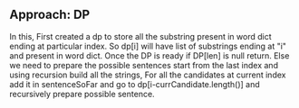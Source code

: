 ## Approach: DP
In this, First created a dp to store all the substring present in word dict ending at particular index. So dp[i] will have list of substrings ending at "i" and present in word dict.
Once the DP is ready if DP[len] is null return. Else we need to prepare the possible sentences start from the last index and using recursion build all the strings, For all the candidates at current index add it in sentenceSoFar and go to dp[i-currCandidate.length()] and recursively prepare possible sentence.
​
​